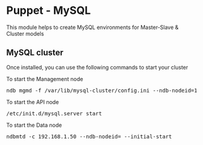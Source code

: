 Puppet - MySQL
==============

This module helps to create MySQL environments for Master-Slave & Cluster models

MySQL cluster
-------------
Once installed, you can use the following commands to start your cluster

To start the Management node
<pre>
ndb_mgmd -f /var/lib/mysql-cluster/config.ini --ndb-nodeid=1</pre>

To start the API node
<pre>
/etc/init.d/mysql.server start</pre>

To start the Data node
<pre>
ndbmtd -c 192.168.1.50 --ndb-nodeid=<your node id> --initial-start</pre>
